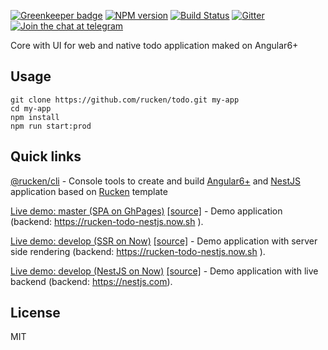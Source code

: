 [![Greenkeeper badge](https://badges.greenkeeper.io/rucken/todo.svg)](https://greenkeeper.io/)
[![NPM version][npm-image]][npm-url]
[![Build Status][travis-image]][travis-url]
[![Gitter][gitter-image]][gitter-url]
[![Join the chat at telegram][telegram-image]][telegram-url]

Core with UI for web and native todo application maked on Angular6+

## Usage
```
git clone https://github.com/rucken/todo.git my-app
cd my-app
npm install
npm run start:prod
```

## Quick links

[@rucken/cli](https://github.com/rucken/cli) - Console tools to create and build [Angular6+](https://angular.io/) and [NestJS](https://nestjs.com/) application based on [Rucken](https://github.com/rucken) template

[Live demo: master (SPA on GhPages)](https://rucken.github.io/todo) [[source]](https://github.com/rucken/todo) - Demo application (backend: https://rucken-todo-nestjs.now.sh ).

[Live demo: develop (SSR on Now)](https://rucken-todo.now.sh ) [[source]](https://github.com/rucken/todo) - Demo application with server side rendering (backend: https://rucken-todo-nestjs.now.sh ).

[Live demo: develop (NestJS on Now)](https://rucken-todo-nestjs.now.sh) [[source]](https://github.com/rucken/todo-nestjs) - Demo application with live backend (backend: https://nestjs.com).


## License

MIT

[travis-image]: https://travis-ci.org/rucken/todo.svg?branch=master
[travis-url]: https://travis-ci.org/rucken/todo
[gitter-image]: https://img.shields.io/gitter/room/rucken/todo.js.svg
[gitter-url]: https://gitter.im/rucken/todo
[npm-image]: https://badge.fury.io/js/%40rucken%todo-web.svg
[npm-url]: https://npmjs.org/package/@rucken/todo-web
[dependencies-image]: https://david-dm.org/rucken/todo-web/status.svg
[dependencies-url]: https://david-dm.org/rucken/todo-web
[telegram-image]: https://img.shields.io/badge/chat-telegram-blue.svg?maxAge=2592000
[telegram-url]: https://t.me/rucken